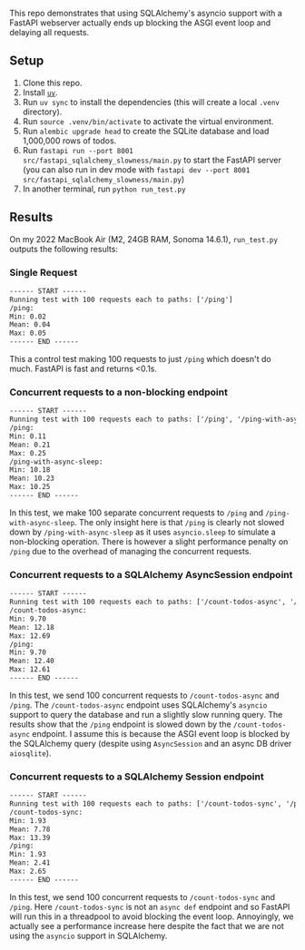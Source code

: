 This repo demonstrates that using SQLAlchemy's asyncio support with a FastAPI webserver actually ends up blocking the ASGI event loop and delaying all requests.

## Setup

1. Clone this repo.
2. Install [`uv`](https://github.com/astral-sh/uv?tab=readme-ov-file#installation).
2. Run `uv sync` to install the dependencies (this will create a local `.venv` directory).
3. Run `source .venv/bin/activate` to activate the virtual environment.
4. Run `alembic upgrade head` to create the SQLite database and load 1,000,000 rows of todos.
5. Run `fastapi run --port 8001 src/fastapi_sqlalchemy_slowness/main.py` to start the FastAPI server (you can also run in dev mode with `fastapi dev --port 8001 src/fastapi_sqlalchemy_slowness/main.py`)
6. In another terminal, run `python run_test.py`


## Results

On my 2022 MacBook Air (M2, 24GB RAM, Sonoma 14.6.1), `run_test.py` outputs the following results:

### Single Request

```txt
------ START ------
Running test with 100 requests each to paths: ['/ping']
/ping:
Min: 0.02
Mean: 0.04
Max: 0.05
------ END ------
```

This a control test making 100 requests to just `/ping` which doesn't do much. FastAPI is fast and returns <0.1s.


### Concurrent requests to a non-blocking endpoint

```txt
------ START ------
Running test with 100 requests each to paths: ['/ping', '/ping-with-async-sleep']
/ping:
Min: 0.11
Mean: 0.21
Max: 0.25
/ping-with-async-sleep:
Min: 10.18
Mean: 10.23
Max: 10.25
------ END ------
```

In this test, we make 100 separate concurrent requests to `/ping` and `/ping-with-async-sleep`. The only insight here is that `/ping` is clearly not slowed down by `/ping-with-async-sleep` as it uses `asyncio.sleep` to simulate a non-blocking operation. There is however a slight performance penalty on `/ping` due to the overhead of managing the concurrent requests.


### Concurrent requests to a SQLAlchemy AsyncSession endpoint

```txt
------ START ------
Running test with 100 requests each to paths: ['/count-todos-async', '/ping']
/count-todos-async:
Min: 9.70
Mean: 12.18
Max: 12.69
/ping:
Min: 9.70
Mean: 12.40
Max: 12.61
------ END ------
```

In this test, we send 100 concurrent requests to `/count-todos-async` and `/ping`. The `/count-todos-async` endpoint uses SQLAlchemy's `asyncio` support to query the database and run a slightly slow running query. The results show that the `/ping` endpoint is slowed down by the `/count-todos-async` endpoint.  I assume this is because the ASGI event loop is blocked by the SQLAlchemy query (despite using `AsyncSession` and an async DB driver `aiosqlite`).


### Concurrent requests to a SQLAlchemy Session endpoint

```txt
------ START ------
Running test with 100 requests each to paths: ['/count-todos-sync', '/ping']
/count-todos-sync:
Min: 1.93
Mean: 7.78
Max: 13.39
/ping:
Min: 1.93
Mean: 2.41
Max: 2.65
------ END ------
```

In this test, we send 100 concurrent requests to `/count-todos-sync` and `/ping`. Here `/count-todos-sync` is not an `async def` endpoint and so FastAPI will run this in a threadpool to avoid blocking the event loop. Annoyingly, we actually see a performance increase here despite the fact that we are not using the `asyncio` support in SQLAlchemy.